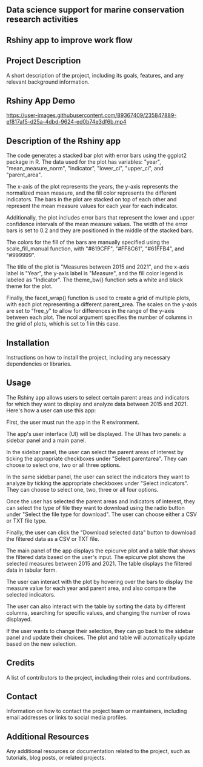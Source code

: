## Data science support for marine conservation research activities
## Rshiny app to improve work flow

## Project Description
A short description of the project, including its goals, features, and any relevant background information.

## Rshiny App Demo

https://user-images.githubusercontent.com/89367409/235847889-ef817af5-d25a-4dbd-9624-ed0b74e3df6b.mp4


## Description of the Rshiny app

The code generates a stacked bar plot with error bars using the ggplot2 package in R. The data used for the plot has variables: "year", "mean_measure_norm", "indicator", "lower_ci", "upper_ci", and "parent_area".

The x-axis of the plot represents the years, the y-axis represents the normalized mean measure, and the fill color represents the different indicators. The bars in the plot are stacked on top of each other and represent the mean measure values for each year for each indicator.

Additionally, the plot includes error bars that represent the lower and upper confidence intervals of the mean measure values. The width of the error bars is set to 0.2 and they are positioned in the middle of the stacked bars.

The colors for the fill of the bars are manually specified using the scale_fill_manual function, with "#619CFF", "#FF8C61", "#61FFB4", and "#999999".

The title of the plot is "Measures between 2015 and 2021", and the x-axis label is "Year", the y-axis label is "Measure", and the fill color legend is labeled as "Indicator". The theme_bw() function sets a white and black theme for the plot.

Finally, the facet_wrap() function is used to create a grid of multiple plots, with each plot representing a different parent_area. The scales on the y-axis are set to "free_y" to allow for differences in the range of the y-axis between each plot. The ncol argument specifies the number of columns in the grid of plots, which is set to 1 in this case.

## Installation
Instructions on how to install the project, including any necessary dependencies or libraries.

## Usage

The Rshiny app allows users to select certain parent areas and indicators for which they want to display and analyze data between 2015 and 2021. Here's how a user can use this app:

First, the user must run the app in the R environment.

The app's user interface (UI) will be displayed. The UI has two panels: a sidebar panel and a main panel.

In the sidebar panel, the user can select the parent areas of interest by ticking the appropriate checkboxes under "Select parentarea". They can choose to select one, two or all three options.

In the same sidebar panel, the user can select the indicators they want to analyze by ticking the appropriate checkboxes under "Select indicators". They can choose to select one, two, three or all four options.

Once the user has selected the parent areas and indicators of interest, they can select the type of file they want to download using the radio button under "Select the file type for download". The user can choose either a CSV or TXT file type.

Finally, the user can click the "Download selected data" button to download the filtered data as a CSV or TXT file.

The main panel of the app displays the epicurve plot and a table that shows the filtered data based on the user's input. The epicurve plot shows the selected measures between 2015 and 2021. The table displays the filtered data in tabular form.

The user can interact with the plot by hovering over the bars to display the measure value for each year and parent area, and also compare the selected indicators.

The user can also interact with the table by sorting the data by different columns, searching for specific values, and changing the number of rows displayed.

If the user wants to change their selection, they can go back to the sidebar panel and update their choices. The plot and table will automatically update based on the new selection.

## Credits
A list of contributors to the project, including their roles and contributions.

## Contact
Information on how to contact the project team or maintainers, including email addresses or links to social media profiles.

## Additional Resources
Any additional resources or documentation related to the project, such as tutorials, blog posts, or related projects.

